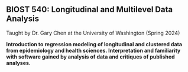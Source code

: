 ## BIOST 540: Longitudinal and Multilevel Data Analysis

Taught by Dr. Gary Chen at the University of Washington (Spring 2024)

**Introduction to regression modeling of longitudinal and clustered data from 
epidemiology and health sciences. Interpretation and familiarity with software 
gained by analysis of data and critiques of published analyses.**
